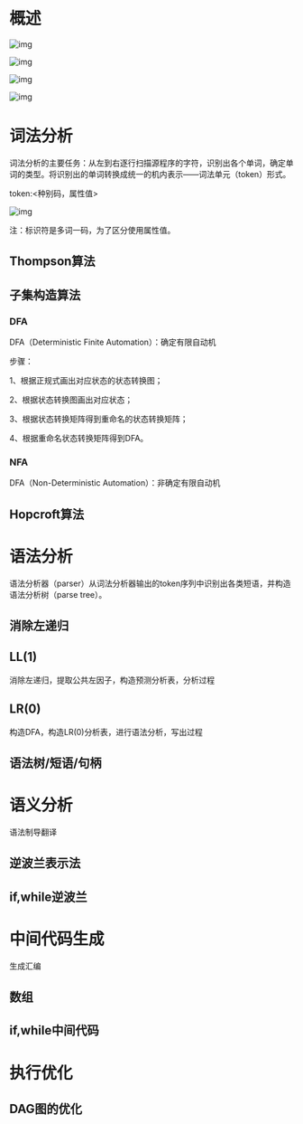 # **概述**

![img](file:///C:\Users\大力\AppData\Local\Temp\ksohtml\wps73A5.tmp.jpg) 

![img](file:///C:\Users\大力\AppData\Local\Temp\ksohtml\wps73B6.tmp.jpg) 

![img](file:///C:\Users\大力\AppData\Local\Temp\ksohtml\wps73B7.tmp.jpg) 

![img](file:///C:\Users\大力\AppData\Local\Temp\ksohtml\wps73B8.tmp.jpg) 

# **词法分析**

词法分析的主要任务：从左到右逐行扫描源程序的字符，识别出各个单词，确定单词的类型。将识别出的单词转换成统一的机内表示——词法单元（token）形式。

token:<种别码，属性值>

![img](file:///C:\Users\大力\AppData\Local\Temp\ksohtml\wps73C9.tmp.jpg) 

注：标识符是多词一码，为了区分使用属性值。

## **Thompson算法**

## **子集构造算法**

### **DFA**

DFA（Deterministic Finite Automation）：确定有限自动机

步骤：

1、根据正规式画出对应状态的状态转换图；

2、根据状态转换图画出对应状态；

3、根据状态转换矩阵得到重命名的状态转换矩阵；

4、根据重命名状态转换矩阵得到DFA。

### **NFA**

DFA（Non-Deterministic Automation）：非确定有限自动机

## **Hopcroft算法**

# **语法分析**

语法分析器（parser）从词法分析器输出的token序列中识别出各类短语，并构造语法分析树（parse tree）。

## **消除左递归**

## **LL(1)**

消除左递归，提取公共左因子，构造预测分析表，分析过程

## **LR(0)**

构造DFA，构造LR(0)分析表，进行语法分析，写出过程

## **语法树/短语/句柄**

# **语义分析**

语法制导翻译

## **逆波兰表示法**

## **if,while逆波兰**

# **中间代码生成**

生成汇编

## **数组**

## **if,while中间代码**

# **执行优化**

## **DAG图的优化**